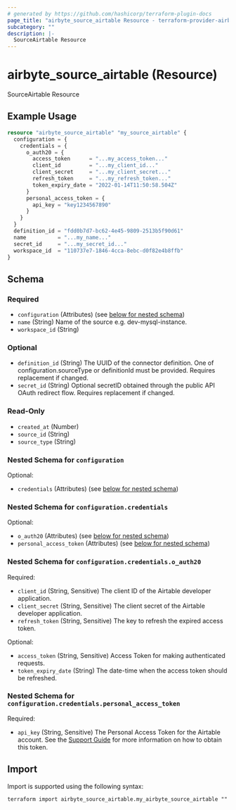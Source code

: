 ```yaml
---
# generated by https://github.com/hashicorp/terraform-plugin-docs
page_title: "airbyte_source_airtable Resource - terraform-provider-airbyte"
subcategory: ""
description: |-
  SourceAirtable Resource
---
```


# airbyte_source_airtable (Resource)

SourceAirtable Resource

## Example Usage

```terraform
resource "airbyte_source_airtable" "my_source_airtable" {
  configuration = {
    credentials = {
      o_auth20 = {
        access_token      = "...my_access_token..."
        client_id         = "...my_client_id..."
        client_secret     = "...my_client_secret..."
        refresh_token     = "...my_refresh_token..."
        token_expiry_date = "2022-01-14T11:50:58.504Z"
      }
      personal_access_token = {
        api_key = "key1234567890"
      }
    }
  }
  definition_id = "fdd0b7d7-bc62-4e45-9809-2513b5f90d61"
  name          = "...my_name..."
  secret_id     = "...my_secret_id..."
  workspace_id  = "110737e7-1846-4cca-8ebc-d0f82e4b8ffb"
}
```

<!-- schema generated by tfplugindocs -->
## Schema

### Required

- `configuration` (Attributes) (see [below for nested schema](#nestedatt--configuration))
- `name` (String) Name of the source e.g. dev-mysql-instance.
- `workspace_id` (String)

### Optional

- `definition_id` (String) The UUID of the connector definition. One of configuration.sourceType or definitionId must be provided. Requires replacement if changed.
- `secret_id` (String) Optional secretID obtained through the public API OAuth redirect flow. Requires replacement if changed.

### Read-Only

- `created_at` (Number)
- `source_id` (String)
- `source_type` (String)

<a id="nestedatt--configuration"></a>
### Nested Schema for `configuration`

Optional:

- `credentials` (Attributes) (see [below for nested schema](#nestedatt--configuration--credentials))

<a id="nestedatt--configuration--credentials"></a>
### Nested Schema for `configuration.credentials`

Optional:

- `o_auth20` (Attributes) (see [below for nested schema](#nestedatt--configuration--credentials--o_auth20))
- `personal_access_token` (Attributes) (see [below for nested schema](#nestedatt--configuration--credentials--personal_access_token))

<a id="nestedatt--configuration--credentials--o_auth20"></a>
### Nested Schema for `configuration.credentials.o_auth20`

Required:

- `client_id` (String, Sensitive) The client ID of the Airtable developer application.
- `client_secret` (String, Sensitive) The client secret of the Airtable developer application.
- `refresh_token` (String, Sensitive) The key to refresh the expired access token.

Optional:

- `access_token` (String, Sensitive) Access Token for making authenticated requests.
- `token_expiry_date` (String) The date-time when the access token should be refreshed.


<a id="nestedatt--configuration--credentials--personal_access_token"></a>
### Nested Schema for `configuration.credentials.personal_access_token`

Required:

- `api_key` (String, Sensitive) The Personal Access Token for the Airtable account. See the <a href="https://airtable.com/developers/web/guides/personal-access-tokens">Support Guide</a> for more information on how to obtain this token.

## Import

Import is supported using the following syntax:

```shell
terraform import airbyte_source_airtable.my_airbyte_source_airtable ""
```
